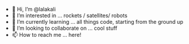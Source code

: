 - 👋 Hi, I’m @lalakali
- 👀 I’m interested in ... rockets / satellites/ robots 
- 🌱 I’m currently learning ... all things code, starting from the ground up
- 💞️ I’m looking to collaborate on ... cool stuff
- 📫 How to reach me ... here!

<!---
lalakali/lalakali is a ✨ special ✨ repository because its `README.md` (this file) appears on your GitHub profile.
You can click the Preview link to take a look at your changes.
--->
